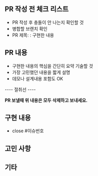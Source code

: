 ## PR 작성 전 체크 리스트

- PR 작성 후 충돌이 안 나는지 확인할 것
- 병합할 브랜치 확인
- PR 제목: <type>: 구현한 내용

## PR 내용

- 구현한 내용의 핵심을 간단히 요약 기술할 것
- 가장 고민했던 내용을 짧게 설명
- 데모나 설계내용 포함도 OK

---- 절취선 ----

**PR 보낼때 위 내용은 모두 삭제하고 보내세요.**

## 구현 내용

- close #이슈번호

## 고민 사항

## 기타
